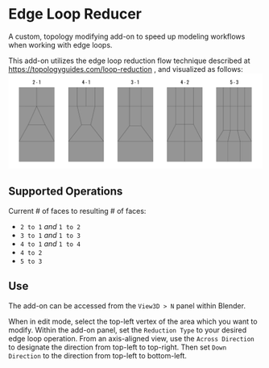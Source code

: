 # Edge Loop Reducer

A custom, topology modifying add-on to speed up modeling workflows when working with edge loops.

This add-on utilizes the edge loop reduction flow technique described at https://topologyguides.com/loop-reduction
, and visualized as follows:
![Scene](https://github.com/bbartschi14/edge-loop-reducer/blob/main/topologyguide.png)

## Supported Operations
Current # of faces to resulting # of faces:
- `2 to 1` *and* `1 to 2`
- `3 to 1` *and* `1 to 3`
- `4 to 1` *and* `1 to 4`
- `4 to 2`
- `5 to 3`

## Use
The add-on can be accessed from the `View3D > N` panel within Blender.

When in edit mode, select the top-left vertex of the area which you want to modify. Within the add-on panel, set the `Reduction Type` to your desired edge loop operation. From an axis-aligned view, use the `Across Direction` to designate the direction from top-left to top-right. Then set `Down Direction` to the direction from top-left to bottom-left.

